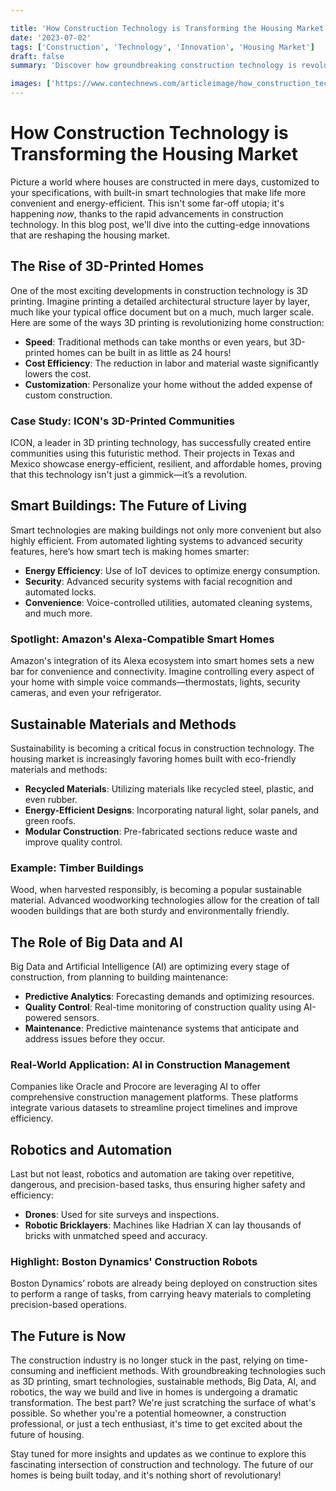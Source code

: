 ```yaml
---

title: 'How Construction Technology is Transforming the Housing Market'
date: '2023-07-02'
tags: ['Construction', 'Technology', 'Innovation', 'Housing Market']
draft: false
summary: 'Discover how groundbreaking construction technology is revolutionizing the housing market, from 3D-printed homes to smart buildings and beyond.'

images: ['https://www.contechnews.com/articleimage/how_construction_technology_is_transforming_the_housing_market.webp']
---
```


# How Construction Technology is Transforming the Housing Market

Picture a world where houses are constructed in mere days, customized to your specifications, with built-in smart technologies that make life more convenient and energy-efficient. This isn't some far-off utopia; it's happening *now*, thanks to the rapid advancements in construction technology. In this blog post, we'll dive into the cutting-edge innovations that are reshaping the housing market.

## The Rise of 3D-Printed Homes

One of the most exciting developments in construction technology is 3D printing. Imagine printing a detailed architectural structure layer by layer, much like your typical office document but on a much, much larger scale. Here are some of the ways 3D printing is revolutionizing home construction:

- **Speed**: Traditional methods can take months or even years, but 3D-printed homes can be built in as little as 24 hours!
- **Cost Efficiency**: The reduction in labor and material waste significantly lowers the cost.
- **Customization**: Personalize your home without the added expense of custom construction.

### Case Study: ICON's 3D-Printed Communities

ICON, a leader in 3D printing technology, has successfully created entire communities using this futuristic method. Their projects in Texas and Mexico showcase energy-efficient, resilient, and affordable homes, proving that this technology isn't just a gimmick—it’s a revolution.

## Smart Buildings: The Future of Living

Smart technologies are making buildings not only more convenient but also highly efficient. From automated lighting systems to advanced security features, here’s how smart tech is making homes smarter:

- **Energy Efficiency**: Use of IoT devices to optimize energy consumption.
- **Security**: Advanced security systems with facial recognition and automated locks.
- **Convenience**: Voice-controlled utilities, automated cleaning systems, and much more.

### Spotlight: Amazon's Alexa-Compatible Smart Homes

Amazon's integration of its Alexa ecosystem into smart homes sets a new bar for convenience and connectivity. Imagine controlling every aspect of your home with simple voice commands—thermostats, lights, security cameras, and even your refrigerator.

## Sustainable Materials and Methods

Sustainability is becoming a critical focus in construction technology. The housing market is increasingly favoring homes built with eco-friendly materials and methods:

- **Recycled Materials**: Utilizing materials like recycled steel, plastic, and even rubber.
- **Energy-Efficient Designs**: Incorporating natural light, solar panels, and green roofs.
- **Modular Construction**: Pre-fabricated sections reduce waste and improve quality control.

### Example: Timber Buildings

Wood, when harvested responsibly, is becoming a popular sustainable material. Advanced woodworking technologies allow for the creation of tall wooden buildings that are both sturdy and environmentally friendly. 

## The Role of Big Data and AI

Big Data and Artificial Intelligence (AI) are optimizing every stage of construction, from planning to building maintenance:

- **Predictive Analytics**: Forecasting demands and optimizing resources.
- **Quality Control**: Real-time monitoring of construction quality using AI-powered sensors.
- **Maintenance**: Predictive maintenance systems that anticipate and address issues before they occur.

### Real-World Application: AI in Construction Management

Companies like Oracle and Procore are leveraging AI to offer comprehensive construction management platforms. These platforms integrate various datasets to streamline project timelines and improve efficiency.

## Robotics and Automation

Last but not least, robotics and automation are taking over repetitive, dangerous, and precision-based tasks, thus ensuring higher safety and efficiency:

- **Drones**: Used for site surveys and inspections.
- **Robotic Bricklayers**: Machines like Hadrian X can lay thousands of bricks with unmatched speed and accuracy.

### Highlight: Boston Dynamics' Construction Robots

Boston Dynamics’ robots are already being deployed on construction sites to perform a range of tasks, from carrying heavy materials to completing precision-based operations.

## The Future is Now

The construction industry is no longer stuck in the past, relying on time-consuming and inefficient methods. With groundbreaking technologies such as 3D printing, smart technologies, sustainable methods, Big Data, AI, and robotics, the way we build and live in homes is undergoing a dramatic transformation. The best part? We're just scratching the surface of what's possible. So whether you're a potential homeowner, a construction professional, or just a tech enthusiast, it's time to get excited about the future of housing.

Stay tuned for more insights and updates as we continue to explore this fascinating intersection of construction and technology. The future of our homes is being built today, and it's nothing short of revolutionary!